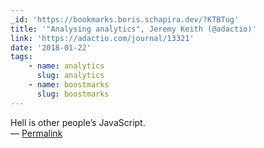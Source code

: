 ```yaml
---
_id: 'https://bookmarks.boris.schapira.dev/?KTBTug'
title: '"Analysing analytics", Jeremy Keith (@adactio)'
link: 'https://adactio.com/journal/13321'
date: '2018-01-22'
tags:
    - name: analytics
      slug: analytics
    - name: boostmarks
      slug: boostmarks
---
```


Hell is other people’s JavaScript. <br>&#8212;
<a href="https://bookmarks.boris.schapira.dev/?KTBTug" title="Permalink">Permalink</a>
